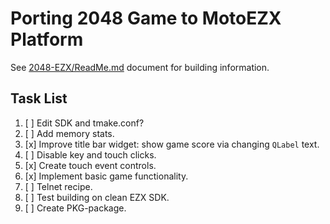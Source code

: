 Porting 2048 Game to MotoEZX Platform
======================================

See [2048-EZX/ReadMe.md](../2048-EZX/ReadMe.md) document for building information.

## Task List

1. [ ] Edit SDK and tmake.conf?
2. [ ] Add memory stats.
3. [x] Improve title bar widget: show game score via changing `QLabel` text. 
4. [ ] Disable key and touch clicks.
5. [x] Create touch event controls.
6. [x] Implement basic game functionality.
7. [ ] Telnet recipe.
8. [ ] Test building on clean EZX SDK.
9. [ ] Create PKG-package.
